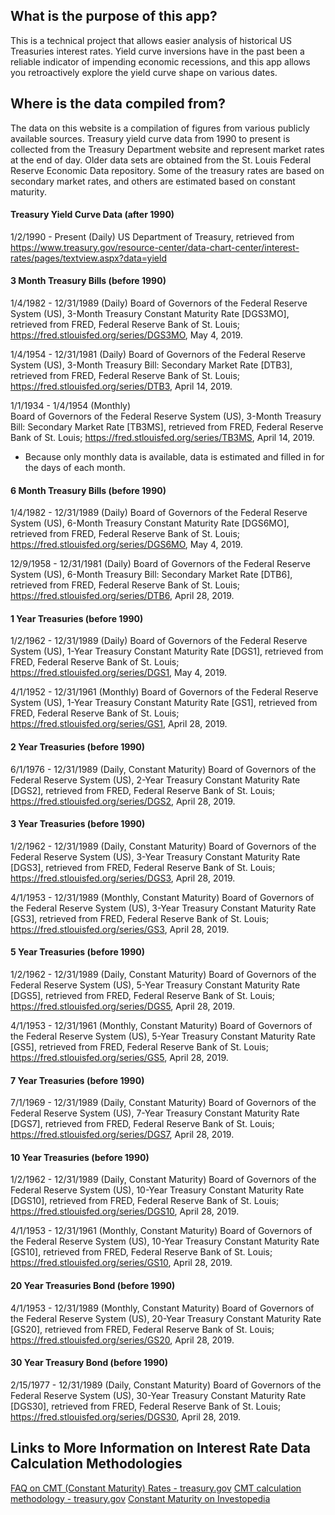 ## What is the purpose of this app?

This is a technical project that allows easier analysis of historical US Treasuries interest rates. Yield curve inversions
have in the past been a reliable indicator of impending economic recessions, and this app allows you retroactively
explore the yield curve shape on various dates.

## Where is the data compiled from?

The data on this website is a compilation of figures from various publicly available sources. Treasury yield curve data
from 1990 to present is collected from the Treasury Department website and represent market rates at the end of day. 
Older data sets are obtained from the St. Louis Federal Reserve Economic Data repository. Some of the treasury rates 
are based on secondary market rates, and others are estimated based on constant maturity.

#### Treasury Yield Curve Data (after 1990) ####
1/2/1990 - Present (Daily)
US Department of Treasury, retrieved from https://www.treasury.gov/resource-center/data-chart-center/interest-rates/pages/textview.aspx?data=yield

#### 3 Month Treasury Bills (before 1990) #### 
1/4/1982 - 12/31/1989 (Daily)
Board of Governors of the Federal Reserve System (US), 3-Month Treasury Constant Maturity Rate [DGS3MO], retrieved from FRED, Federal Reserve Bank of St. Louis; https://fred.stlouisfed.org/series/DGS3MO, May 4, 2019.

1/4/1954 - 12/31/1981 (Daily)
Board of Governors of the Federal Reserve System (US), 3-Month Treasury Bill: Secondary Market Rate [DTB3], retrieved from FRED, Federal Reserve Bank of St. Louis; https://fred.stlouisfed.org/series/DTB3, April 14, 2019.

1/1/1934 - 1/4/1954 (Monthly)                
Board of Governors of the Federal Reserve System (US), 3-Month Treasury Bill: Secondary Market Rate [TB3MS], retrieved from FRED, Federal Reserve Bank of St. Louis; https://fred.stlouisfed.org/series/TB3MS, April 14, 2019.
* Because only monthly data is available, data is estimated and filled in for the days of each month.

#### 6 Month Treasury Bills (before 1990) ####
1/4/1982 - 12/31/1989 (Daily)
Board of Governors of the Federal Reserve System (US), 6-Month Treasury Constant Maturity Rate [DGS6MO], retrieved from FRED, Federal Reserve Bank of St. Louis; https://fred.stlouisfed.org/series/DGS6MO, May 4, 2019.

12/9/1958 - 12/31/1981 (Daily)
Board of Governors of the Federal Reserve System (US), 6-Month Treasury Bill: Secondary Market Rate [DTB6], retrieved from FRED, Federal Reserve Bank of St. Louis; https://fred.stlouisfed.org/series/DTB6, April 28, 2019.

#### 1 Year Treasuries (before 1990) ####
1/2/1962 - 12/31/1989 (Daily)
Board of Governors of the Federal Reserve System (US), 1-Year Treasury Constant Maturity Rate [DGS1], retrieved from FRED, Federal Reserve Bank of St. Louis; https://fred.stlouisfed.org/series/DGS1, May 4, 2019.

4/1/1952 - 12/31/1961 (Monthly)
Board of Governors of the Federal Reserve System (US), 1-Year Treasury Constant Maturity Rate [GS1], retrieved from FRED, Federal Reserve Bank of St. Louis; https://fred.stlouisfed.org/series/GS1, April 28, 2019.
 
#### 2 Year Treasuries (before 1990) ####
6/1/1976 - 12/31/1989 (Daily, Constant Maturity)
Board of Governors of the Federal Reserve System (US), 2-Year Treasury Constant Maturity Rate [DGS2], retrieved from FRED, Federal Reserve Bank of St. Louis; https://fred.stlouisfed.org/series/DGS2, April 28, 2019.

#### 3 Year Treasuries (before 1990) ####
1/2/1962 - 12/31/1989 (Daily, Constant Maturity)
Board of Governors of the Federal Reserve System (US), 3-Year Treasury Constant Maturity Rate [DGS3], retrieved from FRED, Federal Reserve Bank of St. Louis; https://fred.stlouisfed.org/series/DGS3, April 28, 2019.

4/1/1953 - 12/31/1989 (Monthly, Constant Maturity)
Board of Governors of the Federal Reserve System (US), 3-Year Treasury Constant Maturity Rate [GS3], retrieved from FRED, Federal Reserve Bank of St. Louis; https://fred.stlouisfed.org/series/GS3, April 28, 2019.

#### 5 Year Treasuries (before 1990) ####
1/2/1962 - 12/31/1989 (Daily, Constant Maturity)
Board of Governors of the Federal Reserve System (US), 5-Year Treasury Constant Maturity Rate [DGS5], retrieved from FRED, Federal Reserve Bank of St. Louis; https://fred.stlouisfed.org/series/DGS5, April 28, 2019.

4/1/1953 - 12/31/1961 (Monthly, Constant Maturity)
Board of Governors of the Federal Reserve System (US), 5-Year Treasury Constant Maturity Rate [GS5], retrieved from FRED, Federal Reserve Bank of St. Louis; https://fred.stlouisfed.org/series/GS5, April 28, 2019.

#### 7 Year Treasuries (before 1990) ####
7/1/1969 - 12/31/1989 (Daily, Constant Maturity)
Board of Governors of the Federal Reserve System (US), 7-Year Treasury Constant Maturity Rate [DGS7], retrieved from FRED, Federal Reserve Bank of St. Louis; https://fred.stlouisfed.org/series/DGS7, April 28, 2019.

#### 10 Year Treasuries (before 1990) ####
1/2/1962 - 12/31/1989 (Daily, Constant Maturity)
Board of Governors of the Federal Reserve System (US), 10-Year Treasury Constant Maturity Rate [DGS10], retrieved from FRED, Federal Reserve Bank of St. Louis; https://fred.stlouisfed.org/series/DGS10, April 28, 2019.

4/1/1953 - 12/31/1961 (Monthly, Constant Maturity)
Board of Governors of the Federal Reserve System (US), 10-Year Treasury Constant Maturity Rate [GS10], retrieved from FRED, Federal Reserve Bank of St. Louis; https://fred.stlouisfed.org/series/GS10, April 28, 2019.

#### 20 Year Treasuries Bond (before 1990) ####
4/1/1953 - 12/31/1989 (Monthly, Constant Maturity)
Board of Governors of the Federal Reserve System (US), 20-Year Treasury Constant Maturity Rate [GS20], retrieved from FRED, Federal Reserve Bank of St. Louis; https://fred.stlouisfed.org/series/GS20, April 28, 2019.

#### 30 Year Treasury Bond (before 1990) ####
2/15/1977 - 12/31/1989 (Daily, Constant Maturity)
Board of Governors of the Federal Reserve System (US), 30-Year Treasury Constant Maturity Rate [DGS30], retrieved from FRED, Federal Reserve Bank of St. Louis; https://fred.stlouisfed.org/series/DGS30, April 28, 2019.

## Links to More Information on Interest Rate Data Calculation Methodologies

[FAQ on CMT (Constant Maturity) Rates - treasury.gov](https://www.treasury.gov/resource-center/faqs/Interest-Rates/Pages/faq.aspx#1)
[CMT calculation methodology - treasury.gov](https://www.treasury.gov/resource-center/data-chart-center/interest-rates/Pages/yieldmethod.aspx)
[Constant Maturity on Investopedia](https://www.investopedia.com/terms/c/constantmaturity.asp)